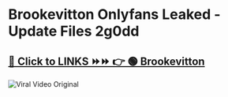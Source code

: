 
 # Brookevitton Onlyfans Leaked - Update Files 2g0dd

## <h2><a href="https://clipsfans.com/Brookevitton&ref=git">🔗 Click to LINKS ⏩⏩ 👉 🟢 Brookevitton </a></h2>

<a href="https://clipsfans.com/Brookevitton&ref=git" rel="nofollow" data-target="animated-image.originalLink"><img src="https://i.ibb.co.com/xMMVF88/686577567.gif" alt="Viral Video Original" style="max-width: 100%; display: inline-block;" data-target="animated-image.originalImage"></a>

